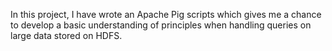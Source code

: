 In this project, I have wrote an Apache Pig scripts which gives me a chance to develop a basic understanding of principles when
handling queries on large data stored on HDFS.
